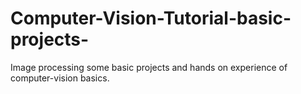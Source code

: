 # Computer-Vision-Tutorial-basic-projects-
Image processing some basic projects and hands on experience of computer-vision basics.
